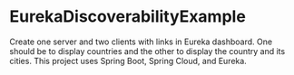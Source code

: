 # EurekaDiscoverabilityExample
Create one server and two clients with links in Eureka dashboard. 
One should be to display countries and the other to display the country and its cities. 
This project uses Spring Boot, Spring Cloud, and Eureka.
